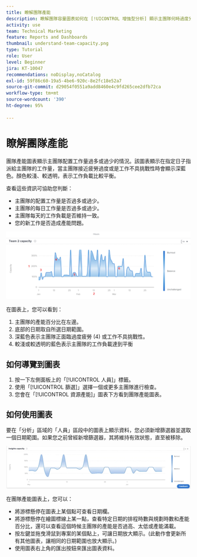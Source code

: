 ```yaml
---
title: 瞭解團隊產能
description: 瞭解團隊容量圖表如何在 [!UICONTROL 增強型分析] 顯示主團隊何時過度分配或分配不足。
activity: use
team: Technical Marketing
feature: Reports and Dashboards
thumbnail: understand-team-capacity.png
type: Tutorial
role: User
level: Beginner
jira: KT-10047
recommendations: noDisplay,noCatalog
exl-id: 59f86c60-19a5-4be6-920c-8e2fc18e52a7
source-git-commit: d29054f0551a9add8460e4c9fd265cee2dfb72ca
workflow-type: tm+mt
source-wordcount: '390'
ht-degree: 95%

---
```


# 瞭解團隊產能

團隊產能圖表顯示主團隊配置工作量過多或過少的情況。該圖表顯示在指定日子指派給主團隊的工作量，當主團隊接近疲勞過度或是工作不具挑戰性時會顯示深藍色。顏色較淺、較透明，表示工作負載比較平衡。

查看這些資訊可協助您判斷：

* 主團隊的配置工作量是否過多或過少。
* 主團隊的每日工作量是否過多或過少。
* 主團隊每天的工作負載是否維持一致。
* 您的新工作是否造成產能問題。

![影像顯示團隊產能圖表，圖中使用數字標記下列項目符號所述的區域。](assets/section-3-4.png)

在圖表上，您可以看到：

1. 主團隊的產能百分比在左邊。
1. 底部的日期取自所選日期範圍。
1. 深藍色表示主團隊正面臨過度疲勞 (4) 或工作不具挑戰性。
1. 較淺或較透明的藍色表示主團隊的工作負載達到平衡

## 如何導覽到圖表

1. 按一下左側面板上的「[!UICONTROL 人員]」標籤。
1. 使用「[!UICONTROL 篩選]」選擇一個或更多主團隊進行檢查。
1. 您會在「[!UICONTROL 資源產能]」圖表下方看到團隊產能圖表。

## 如何使用圖表

要在「分析」區域的「人員」區段中的圖表上顯示資料，您必須新增篩選器並選取一個日期範圍。如果您之前曾經新增篩選器，其將維持有效狀態，直至被移除。

![影像顯示團隊產能圖表](assets/section-3-5.png)

在團隊產能圖表上，您可以：

* 將游標懸停在圖表上某個點可查看日期欄。
* 將游標懸停在繪圖標線上某一點，查看特定日期的排程時數與規劃時數和產能百分比，還可以查看這個時候主團隊的產能是否過高、太低或產能滿載。
* 按左鍵並拖曳滑鼠到專案的某個點上，可讓日期放大顯示。(此動作會更新所有其他圖表，讓相同的日期範圍也放大顯示。)
* 使用圖表右上角的匯出按鈕來匯出圖表資料。
